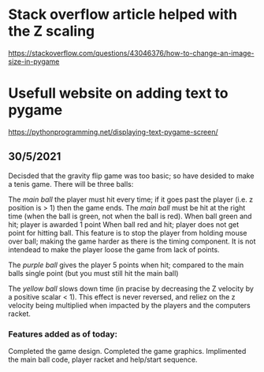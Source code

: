 # Stack overflow article helped with the Z scaling
https://stackoverflow.com/questions/43046376/how-to-change-an-image-size-in-pygame

# Usefull website on adding text to pygame
https://pythonprogramming.net/displaying-text-pygame-screen/

## 30/5/2021
Decisded that the gravity flip game was too basic; so have desided to make a tenis game.
There will be three balls:

The *main ball* the player must hit every time; if it goes past the player (i.e. z position is > 1) then the game ends.
The *main ball* must be hit at the right time (when the ball is green, not when the ball is red).
    When ball green and hit; player is awarded 1 point
    When ball red and hit; player does not get point for hitting ball. 
        This feature is to stop the player from holding mouse over ball; making the game harder as there is the timing component.
        It is not intendead to make the player loose the game from lack of points.

The *purple ball* gives the player 5 points when hit; compared to the main balls single point (but you must still hit the main ball)

The *yellow ball* slows down time (in pracise by decreasing the Z velocity by a positive scalar < 1). This effect is never reversed, and reliez on the z velocity being multiplied when impacted by the players and the computers racket.

### Features added as of today:
Completed the game design.
Completed the game graphics.
Implimented the main ball code, player racket and help/start sequence.